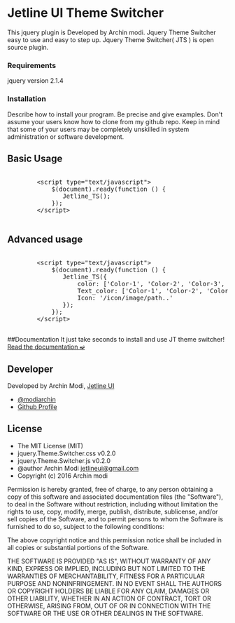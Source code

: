 # Jetline UI Theme Switcher
This jquery plugin is Developed by Archin modi. Jquery Theme Switcher easy to use and easy to step up.
Jquery Theme Switcher( JTS ) is open source plugin. 

### Requirements
jquery version 2.1.4

### Installation
Describe how to install your program. Be precise and give examples. Don't assume your users know how to clone from my github repo. Keep in mind that some of your users may be completely unskilled in system administration or software development.

## Basic Usage
<pre>
 
        &#60;script type="text/javascript"&#62;                      
            $(document).ready(function () {
               Jetline_TS();
            });
        &#60;/script&#62;
        
</pre>
## Advanced usage
<pre>
 
        &#60;script type="text/javascript"&#62;                      
            $(document).ready(function () {
               Jetline_TS({
                   color: ['Color-1', 'Color-2', 'Color-3', 'Color-4', 'Color-n...'],
                   Text_color: ['Color-1', 'Color-2', 'Color-3' 'Color-n...'],
                   Icon: '/icon/image/path..'
               });
            });
        &#60;/script&#62;
        
</pre>

##Documentation
It just take seconds to install and use JT theme switcher! <a href="">Read the documentation ➫</a>

## Developer
Developed by Archin Modi, <a href="http://www.jetline-ui.somee.com/">Jetline UI</a>
  <ul>
<li><a href="//twitter.com/modiarchin">@modiarchin</a></li>
<li><a href="//github.com/Archin-modi">Github Profile</a></li>
</ul>


## License
* The MIT License (MIT)
* jquery.Theme.Switcher.css v0.2.0
* jquery.Theme.Switcher.js v0.2.0
* @author Archin Modi <jetlineui@gmail.com>
* Copyright (c) 2016 Archin modi

Permission is hereby granted, free of charge, to any person obtaining a copy
of this software and associated documentation files (the "Software"), to deal
in the Software without restriction, including without limitation the rights
to use, copy, modify, merge, publish, distribute, sublicense, and/or sell
copies of the Software, and to permit persons to whom the Software is
furnished to do so, subject to the following conditions:

The above copyright notice and this permission notice shall be included in all
copies or substantial portions of the Software.

THE SOFTWARE IS PROVIDED "AS IS", WITHOUT WARRANTY OF ANY KIND, EXPRESS OR
IMPLIED, INCLUDING BUT NOT LIMITED TO THE WARRANTIES OF MERCHANTABILITY,
FITNESS FOR A PARTICULAR PURPOSE AND NONINFRINGEMENT. IN NO EVENT SHALL THE
AUTHORS OR COPYRIGHT HOLDERS BE LIABLE FOR ANY CLAIM, DAMAGES OR OTHER
LIABILITY, WHETHER IN AN ACTION OF CONTRACT, TORT OR OTHERWISE, ARISING FROM,
OUT OF OR IN CONNECTION WITH THE SOFTWARE OR THE USE OR OTHER DEALINGS IN THE
SOFTWARE.
 
